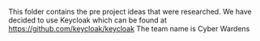 This folder contains the pre project ideas that were researched.
We have decided to use Keycloak which can be found at https://github.com/keycloak/keycloak
The team name is Cyber Wardens
